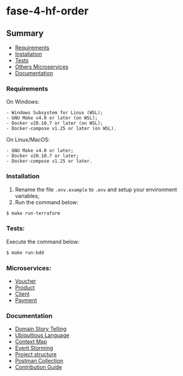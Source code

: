 # fase-4-hf-order

## Summary

* [Requirements](#Requirements)
* [Installation](#Installation)
* [Tests](#Tests)
* [Others Microservices](#Microservices)
* [Documentation](#Documentation)



### Requirements

On Windows:
```
- Windows Subsystem for Linux (WSL);
- GNU Make v4.0 or later (on WSL);
- Docker v20.10.7 or later (on WSL);
- Docker-compose v1.25 or later (on WSL).
```


On Linux/MacOS:
```
- GNU Make v4.0 or later;
- Docker v20.10.7 or later;
- Docker-compose v1.25 or later.
```

### Installation

1. Rename the file `.env.example` to `.env` and setup your environment variables;
2. Run the command below:
```bash
$ make run-terraform
```

### Tests:

Execute the command below:
```bash
$ make run-bdd
```
### Microservices: 

* [Voucher](https://github.com/FIAP-SA-Hermes-Foods/fase-4-hf-voucher)
* [Product](https://github.com/FIAP-SA-Hermes-Foods/fase-4-hf-product)
* [Client](https://github.com/FIAP-SA-Hermes-Foods/fase-4-hf-client)
* [Payment](https://github.com/FIAP-SA-Hermes-Foods/fase-4-hf-payment)

### Documentation

* [Domain Story Telling](https://github.com/FIAP-SA-Hermes-Foods/fiap-hf-storytelling)
* [Ubiquitious Language](https://github.com/FIAP-SA-Hermes-Foods/fiap-hf-ubiquitious-language)
* [Context Map](https://github.com/FIAP-SA-Hermes-Foods/fiap-hf-context-map)
* [Event Storming](https://github.com/FIAP-SA-Hermes-Foods/fiap-hf-event-storming)
* [Project structure](https://github.com/FIAP-SA-Hermes-Foods/fiap-hf-src/tree/main/docs/project_structure.md)
* [Postman Collection](https://github.com/FIAP-SA-Hermes-Foods/fiap-hf-src/blob/main/infrastructure/postman_collection/hermes-foods.postman_collection.json)
* [Contribution Guide](https://github.com/FIAP-SA-Hermes-Foods/fiap-hf-src/tree/main/docs/contribution.md)
